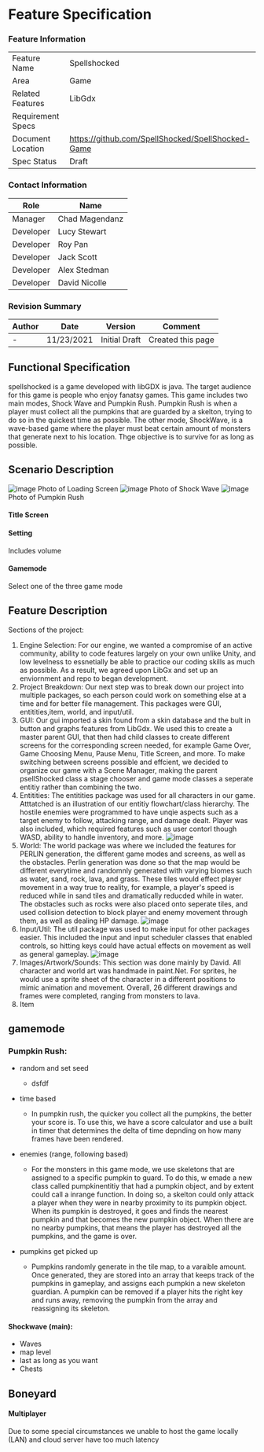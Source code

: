 # Feature Specification

### Feature Information
|||
|---|---|
|Feature Name|Spellshocked|
|Area|Game|
|Related Features|LibGdx|
|Requirement Specs|
|Document Location|https://github.com/SpellShocked/SpellShocked-Game|
|Spec Status|Draft|

### Contact Information
|Role|Name|
|---|---|
|Manager|Chad Magendanz|
|Developer|Lucy Stewart|
|Developer|Roy Pan|
|Developer|Jack Scott|
|Developer|Alex Stedman|
|Developer|David Nicolle|

### Revision Summary
|Author|Date|Version|Comment|
|---|---|---|---|
|-|11/23/2021|Initial Draft|Created this page|

## Functional Specification
spellshocked is a game developed with libGDX is java. The target audience for this game is people who enjoy fanatsy games. This game includes two main modes, Shock Wave and Pumpkin Rush. Pumpkin Rush is when a player must collect all the pumpkins that are guarded by a skelton, trying to do so in the quickest time as possible. The other mode, ShockWave, is a wave-based game where the player must beat certain amount of monsters that generate next to his location. Thge objective is to survive for as long as possible. 

## Scenario Description

![image](https://user-images.githubusercontent.com/65467897/150017323-0228ec19-cf98-4d15-be79-0749826cc481.png)
Photo of Loading Screen
![image](https://user-images.githubusercontent.com/86680163/150017990-1fcaa019-2bde-4d9e-b95d-7b8351598469.png)
Photo of Shock Wave
![image](https://user-images.githubusercontent.com/86680163/150018090-ada963c6-67f4-4933-9569-231c231675f3.png)
Photo of Pumpkin Rush



#### Title Screen
#### Setting
Includes volume
#### Gamemode
Select one of the three game mode

## Feature Description
Sections of the project:

1. Engine Selection:
    For our engine, we wanted a compromise of an active community, ability to code features largely on your own unlike Unity, and low levelness to essnetially be able to practice our coding skills as much as possible. As a result, we agreed upon LibGx and set up an enviornment and repo to began development.
2. Project Breakdown: Our next step was to break down our project into multiple packages, so each person could work on something else at a time and for better file management. This packages were GUI, entitities,item, world, and input/util. 
3. GUI: Our gui imported a skin found from a skin database and the bult in button and graphs features from LibGdx. We used this to create a master parent GUI, that then had child classes to create different screens for the corresponding screen needed, for example Game Over, Game Choosing Menu, Pause Menu, Title Screen, and more. To make switching between screens possible and effcient, we decided to organize our game with a Scene Manager, making the parent psellShocked class a stage chooser and game mode classes a seperate entitiy rather than combining the two.
4. Entitities: The entitities package was used for all characters in our game. Atttatched is an illustration of our entitiy flowchart/class hierarchy. The hostile enemies were programmed to have unqie aspects such as a target enemy to follow, attacking range, and damage dealt. Player was also included, which required features such as user contorl though WASD, ability to handle inventory, and more. 
![image](https://user-images.githubusercontent.com/86680163/150418151-ae220600-dfe6-47cd-a8a6-85e8ba23d494.png)
5. World: The world package was where we included the features for PERLIN generation, the different game modes and screens, as well as the obstacles. Perlin generation was done so that the map would be different everytime and randomnly generated with varying biomes such as water, sand, rock, lava, and grass. These tiles would effect player movement in a way true to reality, for example, a player's speed is reduced while in sand tiles and dramatically reducded while in water. The obstacles such as rocks were also placed onto seperate tiles, and used collision detection to block player and enemy movement through them, as well as dealing HP damage. 
![image](https://user-images.githubusercontent.com/86680163/150418317-64be532c-2db5-4c36-9bea-b60aa4dbe803.png)
6. Input/Util: The util package was used to make input for other packages easier. This included the input and input scheduler classes that enabled controls, so hitting keys could have actual effects on movement as well as general gameplay.
![image](https://user-images.githubusercontent.com/86680163/150418694-3e33dc9f-681f-4403-bfd1-1e759f48942a.png)
7. Images/Artwork/Sounds: This section was done mainly by David. All character and world art was handmade in paint.Net. For sprites, he would use a sprite sheet of the character in a different positions to mimic animation and movement. Overall, 26 different drawings and frames were completed, ranging from monsters to lava.
8. Item

## gamemode
### Pumpkin Rush: 
- random and set seed
    - dsfdf

- time based
    - In pumpkin rush, the quicker you collect all the pumpkins, the better your score is. To use this, we have a score calculator and use a built in timer that determines the delta of time depnding on how many frames have been rendered. 
- enemies (range, following based) 
    - For the monsters in this game mode, we use skeletons that are assigned to a specific pumpkin to guard. To do this, w emade a new class called pumpkinentitiy that had a pumpkin object, and by extent could call a inrange function. In doing so, a skelton could only attack a player when they were in nearby proximity to its pumpkin object. When its pumpkin is destroyed, it goes and finds the nearest pumpkin and that becomes the new pumpkin object. When there are no nearby pumpkins, that means the player has destroyed all the pumpkins, and the game is over. 
- pumpkins get picked up
    - Pumpkins randomly generate in the tile map, to a varaible amount. Once generated, they are stored into an array that keeps track of the pumpkins in gameplay, and assigns each pumpkin a new skeleton guardian. A pumpkin can be removed if a player hits the right key and runs away, removing the pumpkin from the array and reassigning its skeleton. 

#### Shockwave (main): 
- Waves
- map level 
- last as long as you want
- Chests


## Boneyard
#### Multiplayer
Due to some special circumstances we unable to host the game locally (LAN) and cloud server have too much latency
